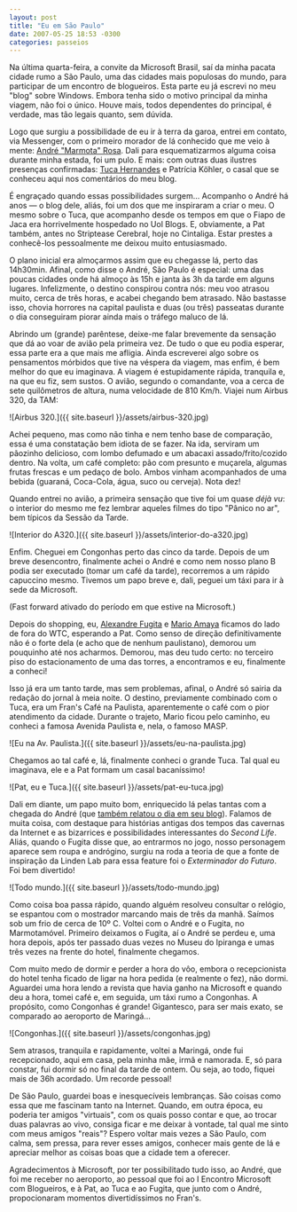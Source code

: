 ```yaml
---
layout: post
title: "Eu em São Paulo"
date: 2007-05-25 18:53 -0300
categories: passeios
---
```

Na última quarta-feira, a convite da Microsoft Brasil, saí da minha pacata cidade rumo a São Paulo, uma das cidades mais populosas do mundo, para participar de um encontro de blogueiros. Esta parte eu já escrevi no meu "blog" sobre Windows. Embora tenha sido o motivo principal da minha viagem, não foi o único. Houve mais, todos dependentes do principal, é verdade, mas tão legais quanto, sem dúvida.

Logo que surgiu a possibilidade de eu ir à terra da garoa, entrei em contato, via Messenger, com o primeiro morador de lá conhecido que me veio à mente: [André "Marmota" Rosa](http://marmota.org/blog/). Dali para esquematizarmos alguma coisa durante minha estada, foi um pulo. E mais: com outras duas ilustres presenças confirmadas: [Tuca Hernandes](http://www.tucahernandes.com.br) e Patrícia Köhler, o casal que se conheceu aqui nos comentários do meu blog.

É engraçado quando essas possibilidades surgem… Acompanho o André há anos — o blog dele, aliás, foi um dos que me inspiraram a criar o meu. O mesmo sobre o Tuca, que acompanho desde os tempos em que o Fiapo de Jaca era horrivelmente hospedado no Uol Blogs. E, obviamente, a Pat também, antes no Striptease Cerebral, hoje no Cintaliga. Estar prestes a conhecê-los pessoalmente me deixou muito entusiasmado.

O plano inicial era almoçarmos assim que eu chegasse lá, perto das 14h30min. Afinal, como disse o André, São Paulo é especial: uma das poucas cidades onde há almoço às 15h e janta às 3h da tarde em alguns lugares. Infelizmente, o destino conspirou contra nós: meu voo atrasou muito, cerca de três horas, e acabei chegando bem atrasado. Não bastasse isso, chovia horrores na capital paulista e duas (ou três) passeatas durante o dia conseguiram piorar ainda mais o tráfego maluco de lá.

Abrindo um (grande) parêntese, deixe-me falar brevemente da sensação que dá ao voar de avião pela primeira vez. De tudo o que eu podia esperar, essa parte era a que mais me afligia. Ainda escreverei algo sobre os pensamentos mórbidos que tive na véspera da viagem, mas enfim, é bem melhor do que eu imaginava. A viagem é estupidamente rápida, tranquila e, na que eu fiz, sem sustos. O avião, segundo o comandante, voa a cerca de sete quilômetros de altura, numa velocidade de 810 Km/h. Viajei num Airbus 320, da TAM:

![Airbus 320.]({{ site.baseurl }}/assets/airbus-320.jpg)

Achei pequeno, mas como não tinha e nem tenho base de comparação, essa é uma constatação bem idiota de se fazer. Na ida, serviram um pãozinho delicioso, com lombo defumado e um abacaxi assado/frito/cozido dentro. Na volta, um café completo: pão com presunto e muçarela, algumas frutas frescas e um pedaço de bolo. Ambos vinham acompanhados de uma bebida (guaraná, Coca-Cola, água, suco ou cerveja). Nota dez!

Quando entrei no avião, a primeira sensação que tive foi um quase _déjà vu_: o interior do mesmo me fez lembrar aqueles filmes do tipo "Pânico no ar", bem típicos da Sessão da Tarde.

![Interior do A320.]({{ site.baseurl }}/assets/interior-do-a320.jpg)

Enfim. Cheguei em Congonhas perto das cinco da tarde. Depois de um breve desencontro, finalmente achei o André e como nem nosso plano B podia ser executado (tomar um café da tarde), recorremos a um rápido capuccino mesmo. Tivemos um papo breve e, dali, peguei um táxi para ir à sede da Microsoft.

(Fast forward ativado do período em que estive na Microsoft.)

Depois do shopping, eu, [Alexandre Fugita](https://techbits.com.br) e [Mario Amaya](https://medium.com/@marioamaya) ficamos do lado de fora do WTC, esperando a Pat. Como senso de direção definitivamente não é o forte dela (e acho que de nenhum paulistano), demorou um pouquinho até nos acharmos. Demorou, mas deu tudo certo: no terceiro piso do estacionamento de uma das torres, a encontramos e eu, finalmente a conheci!

Isso já era um tanto tarde, mas sem problemas, afinal, o André só sairia da redação do jornal à meia noite. O destino, previamente combinado com o Tuca, era um Fran's Café na Paulista, aparentemente o café com o pior atendimento da cidade. Durante o trajeto, Mario ficou pelo caminho, eu conheci a famosa Avenida Paulista e, nela, o famoso MASP.

![Eu na Av. Paulista.]({{ site.baseurl }}/assets/eu-na-paulista.jpg)

Chegamos ao tal café e, lá, finalmente conheci o grande Tuca. Tal qual eu imaginava, ele e a Pat formam um casal bacaníssimo!

![Pat, eu e Tuca.]({{ site.baseurl }}/assets/pat-eu-tuca.jpg)

Dali em diante, um papo muito bom, enriquecido lá pelas tantas com a chegada do André (que [também relatou o dia em seu blog](http://marmota.org/blog/um-cupido-perdido-em-sao-paulo/)). Falamos de muita coisa, com destaque para histórias antigas dos tempos das cavernas da Internet e as bizarrices e possibilidades interessantes do _Second Life_. Aliás, quando o Fugita disse que, ao entrarmos no jogo, nosso personagem aparece sem roupa e andrógino, surgiu na roda a teoria de que a fonte de inspiração da Linden Lab para essa feature foi o _Exterminador do Futuro_. Foi bem divertido!

![Todo mundo.]({{ site.baseurl }}/assets/todo-mundo.jpg)

Como coisa boa passa rápido, quando alguém resolveu consultar o relógio, se espantou com o mostrador marcando mais de três da manhã. Saímos sob um frio de cerca de 10º C. Voltei com o André e o Fugita, no Marmotamóvel. Primeiro deixamos o Fugita, aí o André se perdeu e, uma hora depois, após ter passado duas vezes no Museu do Ipiranga e umas três vezes na frente do hotel, finalmente chegamos.

Com muito medo de dormir e perder a hora do vôo, embora o recepcionista do hotel tenha ficado de ligar na hora pedida (e realmente o fez), não dormi. Aguardei uma hora lendo a revista que havia ganho na Microsoft e quando deu a hora, tomei café e, em seguida, um táxi rumo a Congonhas. A propósito, como Congonhas é grande! Gigantesco, para ser mais exato, se comparado ao aeroporto de Maringá…

![Congonhas.]({{ site.baseurl }}/assets/congonhas.jpg)

Sem atrasos, tranquila e rapidamente, voltei a Maringá, onde fui recepcionado, aqui em casa, pela minha mãe, irmã e namorada. E, só para constar, fui dormir só no final da tarde de ontem. Ou seja, ao todo, fiquei mais de 36h acordado. Um recorde pessoal!

De São Paulo, guardei boas e inesquecíveis lembranças. São coisas como essa que me fascinam tanto na Internet. Quando, em outra época, eu poderia ter amigos "virtuais", com os quais posso contar e que, ao trocar duas palavras ao vivo, consiga ficar e me deixar à vontade, tal qual me sinto com meus amigos "reais"? Espero voltar mais vezes a São Paulo, com calma, sem pressa, para rever esses amigos, conhecer mais gente de lá e apreciar melhor as coisas boas que a cidade tem a oferecer.

Agradecimentos à Microsoft, por ter possibilitado tudo isso, ao André, que foi me receber no aeroporto, ao pessoal que foi ao I Encontro Microsoft com Blogueiros, e à Pat, ao Tuca e ao Fugita, que junto com o André, propocionaram momentos divertidíssimos no Fran's.
